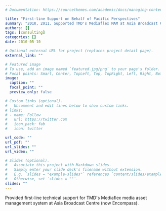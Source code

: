 ```yaml
---
# Documentation: https://sourcethemes.com/academic/docs/managing-content/

title: "First-line Support on Behalf of Pacific Perspectives"
summary: "2010, 2011. Supported TMD's Mediaflex MAM at Asia Broadcast Centre (now Encompass)."
authors: []
tags: [consulting]
categories: []
date: 2010-05-10

# Optional external URL for project (replaces project detail page).
external_link: ""

# Featured image
# To use, add an image named `featured.jpg/png` to your page's folder.
# Focal points: Smart, Center, TopLeft, Top, TopRight, Left, Right, BottomLeft, Bottom, BottomRight.
image:
  caption: ""
  focal_point: ""
  preview_only: false

# Custom links (optional).
#   Uncomment and edit lines below to show custom links.
# links:
# - name: Follow
#   url: https://twitter.com
#   icon_pack: fab
#   icon: twitter

url_code: ""
url_pdf: ""
url_slides: ""
url_video: ""

# Slides (optional).
#   Associate this project with Markdown slides.
#   Simply enter your slide deck's filename without extension.
#   E.g. `slides = "example-slides"` references `content/slides/example-slides.md`.
#   Otherwise, set `slides = ""`.
slides: ""
---
```

Provided first-line technical support for TMD's Mediaflex media asset management system at Asia Broadcast Centre (now Encompass).
